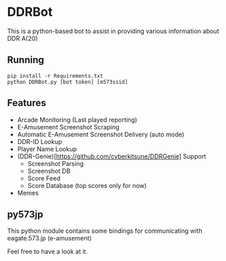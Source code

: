 # DDRBot
This is a python-based bot to assist in providing various information about DDR A(20)

## Running
```
pip install -r Requirements.txt
python DDRBot.py [bot token] [m573ssid]
```
## Features
* Arcade Monitoring (Last played reporting)
* E-Amusement Screenshot Scraping
* Automatic E-Amusement Screenshot Delivery (auto mode)
* DDR-ID Lookup
* Player Name Lookup
* (DDR-Genie)[https://github.com/cyberkitsune/DDRGenie] Support
  * Screenshot Parsing
  * Screenshot DB
  * Score Feed
  * Score Database (top scores only for now)
* Memes

## py573jp
This python module contains some bindings for communicating with eagate.573.jp (e-amusement)

Feel free to have a look at it. 
